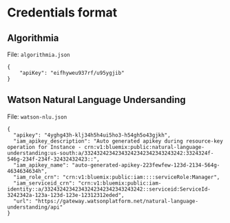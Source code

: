 # Credentials format

## Algorithmia

File: `algorithmia.json`

```
{
    "apiKey": "eifhyweu937rf/u95ygjib"
}
```

## Watson Natural Language Undersanding

File: `watson-nlu.json` 

```
{
  "apikey": "4yghg43h-klj34h5h4ui5ho3-h54gh5o43gjkh",
  "iam_apikey_description": "Auto generated apikey during resource-key operation for Instance - crn:v1:bluemix:public:natural-language-understanding:us-south:a/33243242342343242342342343243242:3324324f-546g-234f-234f-32432432423::",
  "iam_apikey_name": "auto-generated-apikey-223fewfew-123d-2134-564g-4634634634h",
  "iam_role_crn": "crn:v1:bluemix:public:iam::::serviceRole:Manager",
  "iam_serviceid_crn": "crn:v1:bluemix:public:iam-identity::a/33243242342343242342342343243242::serviceid:ServiceId-3242342a-123a-123d-123e-12312312eded",
  "url": "https://gateway.watsonplatform.net/natural-language-understanding/api"
}
```